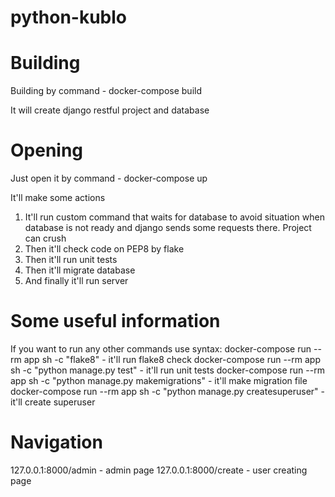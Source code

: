 # python-kublo
# Building

Building by command - docker-compose build

It will create django restful project and database

# Opening

Just open it by command - docker-compose up

It'll make some actions
1. It'll run custom command that waits for database to avoid situation when database is not ready and django sends some requests there. Project can crush
2. Then it'll check code on PEP8 by flake
3. Then it'll run unit tests
4. Then it'll migrate database
5. And finally it'll run server

# Some useful information

If you want to run any other commands use syntax:
docker-compose run --rm app sh -c "flake8" - it'll run flake8 check
docker-compose run --rm app sh -c "python manage.py test" - it'll run unit tests
docker-compose run --rm app sh -c "python manage.py makemigrations" - it'll make migration file
docker-compose run --rm app sh -c "python manage.py createsuperuser" - it'll create superuser

# Navigation
127.0.0.1:8000/admin - admin page
127.0.0.1:8000/create - user creating page

